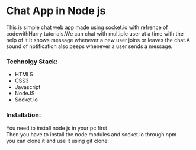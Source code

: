 <h1> Chat App in Node js </h1>
<p>This is simple chat web app made using socket.io with refrence of codewithHarry tutorials.We can chat with multiple user at a time with the help of it.It shows message whenever a new user joins or leaves the chat.A sound of notification also peeps whenever a user sends a message.</p>
<h3>Technolgy Stack:</h3>
<ul>
<li>HTML5</li>
<li>CSS3</li>
<li>Javascript</li>
<li>NodeJS</li>
<li>Socket.io</li>
</ul>
<h3>Installation:</h3>
<p>You need to install node js in your pc first<br>
Then you have to install the node modules and socket.io through npm<br>
  you can clone it and use it using git clone: 
</p>
